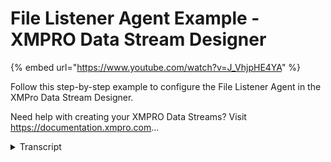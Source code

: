 # File Listener Agent Example - XMPRO Data Stream Designer
{% embed url="https://www.youtube.com/watch?v=J_VhjpHE4YA" %}



Follow this step-by-step example to configure the File Listener Agent  in the XMPro Data Stream Designer.

Need help with creating your XMPRO Data Streams? Visit https://documentation.xmpro.com...
<details>
<summary>Transcript</summary>Follow this step-by-step example to configure the File Listener Agent  in the XMPro Data Stream Designer.

Need help with creating your XMPRO Data Streams? Visit https://documentation.xmpro.com...
this example demonstrates how to use the

file listener agent to monitor a

directory for new files

first drag the agent onto the canvas

and link the output endpoint to the

printer save the data stream and click

on the agent to configure it

enter the directory path to monitor and

pathway files should be moved once

detected

apply the changes

save the data stream

publish it and let's look at the live

data view

i'm moving two files into the target

these are detected move to the archive

folder and an event profile is printed

the same with the next two files

you can download the file below to try

it out yourself and for more information

about this agent's properties head to

the configuration page thank you
</details>